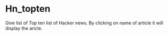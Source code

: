 # Hn_topten
Give list of Top ten list of Hacker news. By clicking on name of article it will display the aricle.
